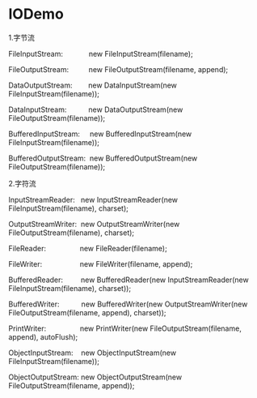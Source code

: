 # IODemo
1.字节流

 FileInputStream:&nbsp;&nbsp;&nbsp;&nbsp;&nbsp;&nbsp;&nbsp;&nbsp;&nbsp;&nbsp;&nbsp;&nbsp;&nbsp;new FileInputStream(filename);
 
 FileOutputStream:&nbsp;&nbsp;&nbsp;&nbsp;&nbsp;&nbsp;&nbsp;&nbsp;&nbsp;&nbsp;new FileOutputStream(filename, append);
 
 DataOutputStream:&nbsp;&nbsp;&nbsp;&nbsp;&nbsp;&nbsp;&nbsp;&nbsp;new DataInputStream(new FileInputStream(filename));
 
 DataInputStream:&nbsp;&nbsp;&nbsp;&nbsp;&nbsp;&nbsp;&nbsp;&nbsp;&nbsp;&nbsp;&nbsp;new DataOutputStream(new FileOutputStream(filename));
 
 BufferedInputStream:&nbsp;&nbsp;&nbsp;&nbsp;&nbsp;new BufferedInputStream(new FileInputStream(filename));
 
 BufferedOutputStream:&nbsp;&nbsp;new BufferedOutputStream(new FileOutputStream(filename));
 
2.字符流

 InputStreamReader:&nbsp;&nbsp;&nbsp;new InputStreamReader(new FileInputStream(filename), charset);
 
 OutputStreamWriter:&nbsp;&nbsp;new OutputStreamWriter(new FileOutputStream(filename), charset);
 
 FileReader:&nbsp;&nbsp;&nbsp;&nbsp;&nbsp;&nbsp;&nbsp;&nbsp;&nbsp;&nbsp;&nbsp;&nbsp;&nbsp;&nbsp;&nbsp;&nbsp;&nbsp;new FileReader(filename);
 
 FileWriter:&nbsp;&nbsp;&nbsp;&nbsp;&nbsp;&nbsp;&nbsp;&nbsp;&nbsp;&nbsp;&nbsp;&nbsp;&nbsp;&nbsp;&nbsp;&nbsp;&nbsp;&nbsp;&nbsp;new FileWriter(filename, append);
 
 BufferedReader:&nbsp;&nbsp;&nbsp;&nbsp;&nbsp;&nbsp;&nbsp;&nbsp;&nbsp;new BufferedReader(new InputStreamReader(new FileInputStream(filename), charset));
 
 BufferedWriter:&nbsp;&nbsp;&nbsp;&nbsp;&nbsp;&nbsp;&nbsp;&nbsp;&nbsp;&nbsp;&nbsp;new BufferedWriter(new OutputStreamWriter(new FileOutputStream(filename, append), charset));
 
 PrintWriter:&nbsp;&nbsp;&nbsp;&nbsp;&nbsp;&nbsp;&nbsp;&nbsp;&nbsp;&nbsp;&nbsp;&nbsp;&nbsp;&nbsp;&nbsp;&nbsp;&nbsp;new PrintWriter(new FileOutputStream(filename, append), autoFlush);
 
 ObjectInputStream:&nbsp;&nbsp;&nbsp;&nbsp;new ObjectInputStream(new FileInputStream(filename));
 
 ObjectOutputStream:&nbsp;new ObjectOutputStream(new FileOutputStream(filename, append));
